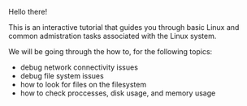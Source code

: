 Hello there!

This is an interactive tutorial that guides you through basic Linux and common admistration tasks associated with the Linux system.

We will be going through the how to, for the following topics:

  - debug network connectivity issues
  - debug file system issues
  - how to look for files on the filesystem
  - how to check proccesses, disk usage, and memory usage

